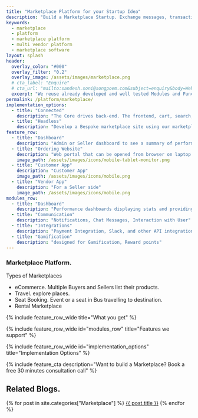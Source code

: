 ```yaml
---
title: "Marketplace Platform for your Startup Idea"
description: "Build a Marketplace Startup. Exchange messages, transactions for business. Buy or rent the product."
keywords:
  - marketplace
  - platform
  - marketplace platform
  - multi vendor platform
  - marketplace software
layout: splash
header:
  overlay_color: "#000"
  overlay_filter: "0.2"
  overlay_image: /assets/images/marketplace.png
  # cta_label: "Enquire"
  # cta_url: "mailto:sandesh.soni@songpoem.com&subject=enquiry&body=Wehomepage"
  excerpt: "We reuse already developed and well tested Modules and Functionalities, that can be imported rather than building from scratch and testing again."
permalink: /platform/marketplace/
implementation_options:
  - title: "Connected"
    description: "The Core drives back-end. The frontend, cart, search, checkout functionality are all carried out by same server engine."
  - title: "Headless"
    description: "Develop a Bespoke marketplace site using our marketplace and connect through core APIs or GraphQL"
feature_row:
  - title: "Dashboard"
    description: "Admin or Seller dashboard to see a summary of performance. Recent highlights of new users or products."
  - title: "Ordering Website"
    description: "Web portal that can be opened from browser on laptop or mobile."
    image_path: /assets/images/icons/mobile-tablet-monitor.png
  - title: "Customer App"
    description: "Customer App"
    image_path: /assets/images/icons/mobile.png
  - title: "Vendor App"
    description: "For a Seller side"
    image_path: /assets/images/icons/mobile.png
modules_row:
  - title: "Dashboard"
    description: "Performance dashboards displaying stats and providing metadata for further analytics."
  - title: "Communication"
    description: "Notifications, Chat Messages, Interaction with User"
  - title: "Integrations"
    description: "Payment Integration, Slack, and other API integration"
  - title: "Gamification"
    description: "designed for Gamification, Reward points"
---
```


### Marketplace Platform.

Types of Marketplaces
- eCommerce. Multiple Buyers and Sellers list their products.
- Travel. explore places.
- Seat Booking. Event or a seat in Bus travelling to destination.
- Rental Marketplace



{% include feature_row_wide title="What you get" %}

{% include feature_row_wide id="modules_row" title="Features we support" %}

{% include feature_row_wide id="implementation_options" title="Implementation Options" %}

{% include feature_cta description="Want to build a Marketplace? Book a free 30 minutes consultation call" %}


## Related Blogs.
{% for post in site.categories["Marketplace"] %}
  <a href="{{post.url}}">{{ post.title }}</a>
{% endfor %}
